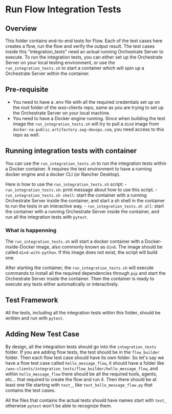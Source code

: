 # Run Flow Integration Tests
## Overview
This folder contains end-to-end tests for Flow. Each of the test cases here creates a flow, run the flow and verify the output result. The test cases inside this "integration_tests" need an actual running Orchestrate Server to execute. To run the integration tests, you can either set up the Orchestrate Server on your local testing environment, or use the `run_integration_tests.sh` to start a container which will spin up a Orchestrate Server within the container. 

## Pre-requisite
- You need to have a .env file with all the required credentials set up on the root folder of the wxo-clients repo, same as you are trying to set up the Orchestrate Server on your local machine. 
- You need to have a Docker engine running. Since when building the test image the `run_integration_tests.sh` will try to pull a `dind` image from `docker-na-public.artifactory.swg-devops.com`, you need access to this repo as well. 

## Running integration tests with container
You can use the `run_integration_tests.sh` to run the integration tests within a Docker container. It requires the test environment to have a running docker engine and a docker CLI (or Rancher Desktop).

Here is how to use the `run_integration_tests.sh` script:
    - `run_integration_tests.sh`: print message about how to use this script. 
    - `run_integration_tests.sh shell`: start the container with a running Orchestrate Server inside the container, and start a sh shell in the container to run the tests in an interactive way. 
    - `run_integration_tests.sh all`: start the container with a running Orchestrate Server inside the container, and run all the integration tests with `pytest`. 

### What is happenning
The `run_integration_tests.sh` will start a docker container with a Docker-inside-Docker image, also commonly known as `dind`. The image should be called `dind-with-python`. If this image does not exist, the script will build one. 

After starting the container, the `run_integration_tests.sh` will execute commands to install all the required dependencies through `pip` and start the Orchestrate Server inside the container. Then the container is ready to execute any tests either automatically or interactively. 

## Test Framework
All the tests, including all the integration tests within this folder, should be written and run with `pytest`.

## Adding New Test Case
By design, all the integration tests should go into the `integration_tests` folder. If you are adding flow tests, the test should be in the `flow_builder` folder. Then each flow test case should have its own folder. So let's say we have a flow test case called `hello_message_flow`, it should have a folder like `/wxo-clients/integration_tests/flow_builder/hello_message_flow`, and within `hello_message_flow` there should be all the required tools, agents, etc... that required to create the flow and run it. Then there should be at least one file starting with `test_`, like `test_hello_message_flow.py` that contains the test cases. 

All the files that contains the actual tests should have names start with `test_` otherwise `pytest` won't be able to recognize them. 